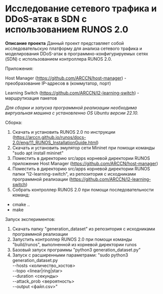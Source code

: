 # Исследование сетевого трафика и DDoS-атак в SDN с использованием RUNOS 2.0

**Описание проекта**
Данный проект представляет собой исследовательскую платформу для анализа сетевого трафика и моделирования DDoS-атак в программно-конфигурируемых сетях (SDN) с использованием контроллера RUNOS 2.0.

Приложения:

Host Manager (https://github.com/ARCCN/host-manager)  - преобразование IP-адресов в (коммутатор, порт)

Learning Switch (https://github.com/ARCCN/l2-learning-switch) - маршрутизация пакетов

*Для сборки и запуска программной реализации необходима виртуальная машина с установленно OS Ubuntu версии 22.10.*

Сборка:

1) Скачать и установить RUNOS 2.0 по инструкции (https://arccn.github.io/runos/docs-2.0/eng/11_RUNOS_InstallationGuide.html)
2) Скачать и установить эмулятор сети Mininet при помощи команды "sudo apt install mininet"
3) Поместить в директорию src/apps корневой директории RUNOS приложение Host Manager (https://github.com/ARCCN/host-manager)
4) Поместить в директорию src/apps корневой директории RUNOS папки "l2-learning-switch",  из репозитория с исходниками программной реализации (https://github.com/ARCCN/l2-learning-switch)
5) Собрать контроллер RUNOS 2.0 при помощи последовательности команд:
  - cmake ..
  - make
  
Запуск экспериментов:
1) Скачать папку "generation_dataset" из репозитория с исходниками программной реализации
2) Запустить контроллер RUNOS 2.0 при помощи команды "build/runos", выполненной из корневой директории runos
3) Базовый запуск программы "python3 generation_dataset.py"
4) Запуск с расширенными параметрами:
"sudo python3 generation_dataset.py \
    --hosts <количество_хостов> \
    --topo <linear|ring|star> \
    --duration <секунды> \
    --attack_prob <вероятность> \
    --output <файл.csv>"
